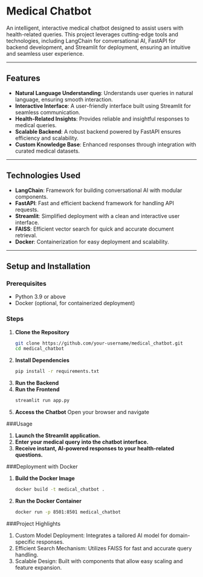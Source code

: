 # Medical Chatbot  

An intelligent, interactive medical chatbot designed to assist users with health-related queries. This project leverages cutting-edge tools and technologies, including LangChain for conversational AI, FastAPI for backend development, and Streamlit for deployment, ensuring an intuitive and seamless user experience.  

---

## Features  
- **Natural Language Understanding**: Understands user queries in natural language, ensuring smooth interaction.  
- **Interactive Interface**: A user-friendly interface built using Streamlit for seamless communication.  
- **Health-Related Insights**: Provides reliable and insightful responses to medical queries.  
- **Scalable Backend**: A robust backend powered by FastAPI ensures efficiency and scalability.  
- **Custom Knowledge Base**: Enhanced responses through integration with curated medical datasets.  

---

## Technologies Used  
- **LangChain**: Framework for building conversational AI with modular components.  
- **FastAPI**: Fast and efficient backend framework for handling API requests.  
- **Streamlit**: Simplified deployment with a clean and interactive user interface.  
- **FAISS**: Efficient vector search for quick and accurate document retrieval.  
- **Docker**: Containerization for easy deployment and scalability.  

---

## Setup and Installation  

### Prerequisites  
- Python 3.9 or above  
- Docker (optional, for containerized deployment)  

### Steps  

1. **Clone the Repository**  
   ```bash
   git clone https://github.com/your-username/medical_chatbot.git  
   cd medical_chatbot  
2. **Install Dependencies**
   ```bash
   pip install -r requirements.txt
3. **Run the Backend**
4. **Run the Frontend**
   ```bash
   streamlit run app.py
5. **Access the Chatbot**
   Open your browser and navigate


###Usage
1. **Launch the Streamlit application.**
2. **Enter your medical query into the chatbot interface.**
3. **Receive instant, AI-powered responses to your health-related questions.**

###Deployment with Docker
1. **Build the Docker Image**
   ```bash
   docker build -t medical_chatbot .  
2. **Run the Docker Container**
   ```bash
   docker run -p 8501:8501 medical_chatbot

###Project Highlights
1. Custom Model Deployment: Integrates a tailored AI model for domain-specific responses.
2. Efficient Search Mechanism: Utilizes FAISS for fast and accurate query handling.
3. Scalable Design: Built with components that allow easy scaling and feature expansion.


